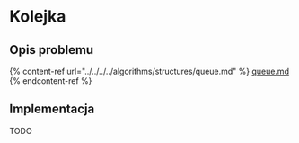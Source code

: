 # Kolejka

## Opis problemu

{% content-ref url="../../../../algorithms/structures/queue.md" %}
[queue.md](../../../../algorithms/structures/queue.md)
{% endcontent-ref %}

## Implementacja

TODO
